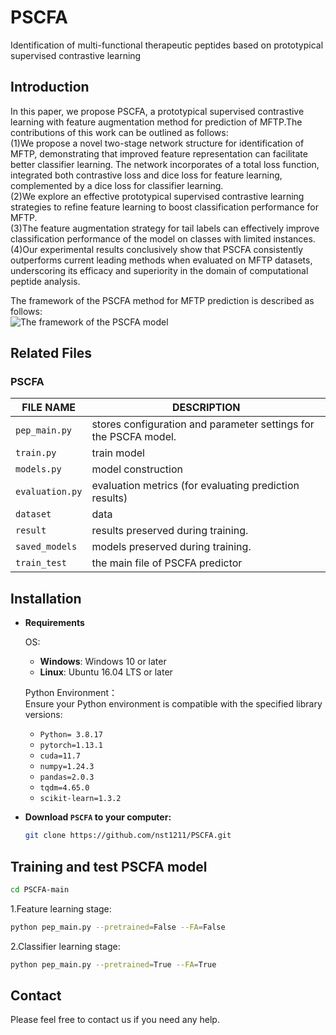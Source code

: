 # PSCFA
Identification of multi-functional therapeutic peptides based on prototypical supervised contrastive learning
##  Introduction
In this paper, we propose PSCFA, a prototypical supervised contrastive learning with feature augmentation method for prediction of MFTP.The contributions of this work can be outlined as follows:  
(1)We propose a novel two-stage network structure for identification of MFTP, demonstrating that improved feature representation can facilitate better classifier learning. The network incorporates of a total loss function, integrated both contrastive loss and dice loss for feature learning, complemented by a dice loss for classifier learning.   
(2)We explore an effective prototypical supervised contrastive learning strategies to refine feature learning to boost classification performance for MFTP.  
(3)The feature augmentation strategy for tail labels can effectively improve classification performance of the model on classes with limited instances.  
(4)Our experimental results conclusively show that PSCFA consistently outperforms current leading methods when evaluated on MFTP datasets, underscoring its efficacy and superiority in the domain of computational peptide analysis.  

The framework of the PSCFA method for MFTP prediction is described as follows:  
![The framework of the PSCFA model](images/The%20framework%20of%20the%20PSCFA%20model.png "The framework of the PSCFA model")
##  Related Files  
###   PSCFA  
| FILE NAME       | DESCRIPTION                                                            |
|-----------------|------------------------------------------------------------------------|
| `pep_main.py`       |  stores configuration and parameter settings for the PSCFA model. |
| `train.py`      | train model                                                            |
| `models.py`      | model construction                                                     |
| `evaluation.py` | evaluation metrics (for evaluating prediction results)                 |
| `dataset`       | data                                                                   |
| `result`        | results preserved during training.                          |
| `saved_models`        | models preserved during training.                          |
| `train_test`        | the main file of PSCFA predictor                         |
## Installation
- **Requirements**

    OS:  
     - **Windows**: Windows 10 or later  
     - **Linux**: Ubuntu 16.04 LTS or later

    Python Environment：    
    Ensure your Python environment is compatible with the specified library versions:  
    - `Python= 3.8.17`
    - `pytorch=1.13.1`
    - `cuda=11.7`
    - `numpy=1.24.3`
    - `pandas=2.0.3`
    - `tqdm=4.65.0`
    - `scikit-learn=1.3.2`
- **Download `PSCFA` to your computer:**
   ```bash
   git clone https://github.com/nst1211/PSCFA.git
   ```
##  Training and test PSCFA model  
   ```bash
   cd PSCFA-main
   ```
1.Feature learning stage:
   ```bash
   python pep_main.py --pretrained=False --FA=False
   ```
2.Classifier learning stage:
   ```bash
   python pep_main.py --pretrained=True --FA=True
   ```


##  Contact
Please feel free to contact us if you need any help.
